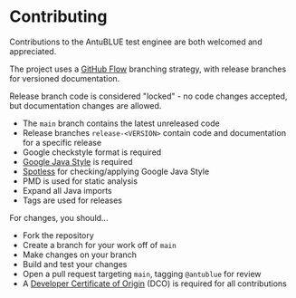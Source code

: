 # Contributing

Contributions to the AntuBLUE test enginee are both welcomed and appreciated.

The project uses a [GitHub Flow](https://docs.github.com/en/get-started/quickstart/github-flow) branching strategy, with release branches for versioned documentation.

Release branch code is considered "locked" - no code changes accepted, but documentation changes are allowed.

- The `main` branch contains the latest unreleased code
- Release branches `release-<VERSION>` contain code and documentation for a specific release
- Google checkstyle format is required
- [Google Java Style](https://google.github.io/styleguide/javaguide.html) is required
- [Spotless](https://github.com/diffplug/spotless) for checking/applying Google Java Style
- PMD is used for static analysis
- Expand all Java imports
- Tags are used for releases

For changes, you should...

- Fork the repository
- Create a branch for your work off of `main`
- Make changes on your branch
- Build and test your changes
- Open a pull request targeting `main`, tagging `@antublue` for review
- A [Developer Certificate of Origin](DCO.md) (DCO) is required for all contributions
